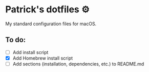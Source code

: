 # Patrick's dotfiles ⚙️
My standard configuration files for macOS.

## To do:
- [ ] Add install script
- [x] Add Homebrew install script
- [ ] Add sections (installation, dependencies, etc.) to README.md
